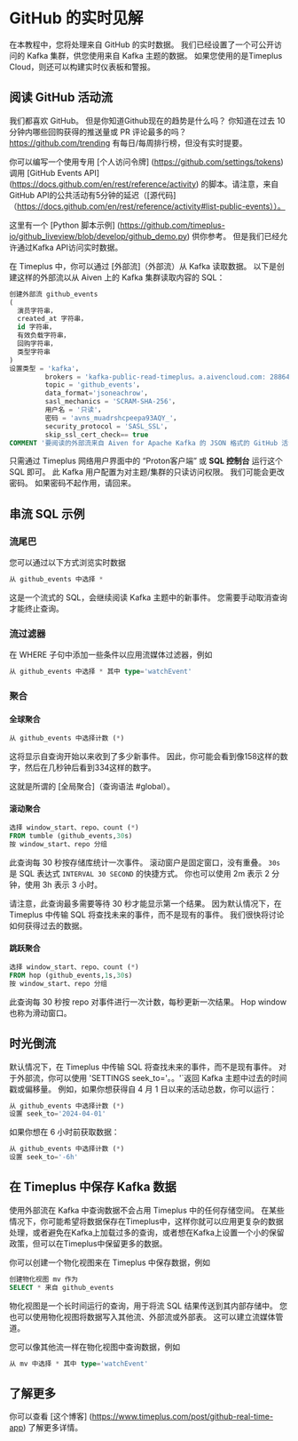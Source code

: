 # GitHub 的实时见解

在本教程中，您将处理来自 GitHub 的实时数据。 我们已经设置了一个可公开访问的 Kafka 集群，供您使用来自 Kafka 主题的数据。 如果您使用的是Timeplus Cloud，则还可以构建实时仪表板和警报。

## 阅读 GitHub 活动流

我们都喜欢 GitHub。 但是你知道Github现在的趋势是什么吗？ 你知道在过去 10 分钟内哪些回购获得的推送量或 PR 评论最多的吗？ https://github.com/trending 有每日/每周排行榜，但没有实时提要。

你可以编写一个使用专用 [个人访问令牌] (https://github.com/settings/tokens) 调用 [GitHub Events API] (https://docs.github.com/en/rest/reference/activity) 的脚本。请注意，来自GitHub API的公共活动有5分钟的延迟（[源代码]（https://docs.github.com/en/rest/reference/activity#list-public-events））。

这里有一个 [Python 脚本示例] (https://github.com/timeplus-io/github_liveview/blob/develop/github_demo.py) 供你参考。 但是我们已经允许通过Kafka API访问实时数据。

在 Timeplus 中，你可以通过 [外部流]（外部流）从 Kafka 读取数据。 以下是创建这样的外部流以从 Aiven 上的 Kafka 集群读取内容的 SQL：

```sql
创建外部流 github_events
(
  演员字符串，
  created_at 字符串，
  id 字符串，
  有效负载字符串，
  回购字符串，
  类型字符串
)
设置类型 = 'kafka'，
         brokers = 'kafka-public-read-timeplus。a.aivencloud.com: 28864'，
         topic = 'github_events'，
         data_format='jsoneachrow'，
         sasl_mechanics = 'SCRAM-SHA-256'，
         用户名 = '只读'，
         密码 = 'avns_muadrshcpeepa93AQY_'，
         security_protocol = 'SASL_SSL'，
         skip_ssl_cert_check== true
COMMENT '要阅读的外部流来自 Aiven for Apache Kafka 的 JSON 格式的 GitHub 活动
```

只需通过 Timeplus 网络用户界面中的 “Proton客户端” 或 **SQL 控制台** 运行这个 SQL 即可。 此 Kafka 用户配置为对主题/集群的只读访问权限。 我们可能会更改密码。 如果密码不起作用，请回来。

## 串流 SQL 示例

### 流尾巴

您可以通过以下方式浏览实时数据

```sql
从 github_events 中选择 *
```

这是一个流式的 SQL，会继续阅读 Kafka 主题中的新事件。 您需要手动取消查询才能终止查询。

### 流过滤器

在 WHERE 子句中添加一些条件以应用流媒体过滤器，例如

```sql
从 github_events 中选择 * 其中 type='watchEvent'
```

### 聚合

#### 全球聚合

```sql
从 github_events 中选择计数 (*)
```

这将显示自查询开始以来收到了多少新事件。 因此，你可能会看到像158这样的数字，然后在几秒钟后看到334这样的数字。

这就是所谓的 [全局聚合]（查询语法 #global）。

#### 滚动聚合

```sql
选择 window_start、repo、count (*)
FROM tumble (github_events,30s)
按 window_start、repo 分组
```

此查询每 30 秒按存储库统计一次事件。 滚动窗户是固定窗口，没有重叠。 `30s` 是 SQL 表达式 `INTERVAL 30 SECOND` 的快捷方式。 你也可以使用 2m 表示 2 分钟，使用 3h 表示 3 小时。

请注意，此查询最多需要等待 30 秒才能显示第一个结果。 因为默认情况下，在 Timeplus 中传输 SQL 将查找未来的事件，而不是现有的事件。 我们很快将讨论如何获得过去的数据。

#### 跳跃聚合

```sql
选择 window_start、repo、count (*)
FROM hop (github_events,1s,30s)
按 window_start、repo 分组
```

此查询每 30 秒按 repo 对事件进行一次计数，每秒更新一次结果。 Hop window 也称为滑动窗口。

## 时光倒流

默认情况下，在 Timeplus 中传输 SQL 将查找未来的事件，而不是现有事件。 对于外部流，你可以使用 'SETTINGS seek_to='。。'\`返回 Kafka 主题中过去的时间戳或偏移量。 例如，如果你想获得自 4 月 1 日以来的活动总数，你可以运行：

```sql
从 github_events 中选择计数 (*)
设置 seek_to='2024-04-01'
```

如果你想在 6 小时前获取数据：

```sql
从 github_events 中选择计数 (*)
设置 seek_to='-6h'
```

## 在 Timeplus 中保存 Kafka 数据

使用外部流在 Kafka 中查询数据不会占用 Timeplus 中的任何存储空间。 在某些情况下，你可能希望将数据保存在Timeplus中，这样你就可以应用更复杂的数据处理，或者避免在Kafka上加载过多的查询，或者想在Kafka上设置一个小的保留政策，但可以在Timeplus中保留更多的数据。

你可以创建一个物化视图来在 Timeplus 中保存数据，例如

```sql
创建物化视图 mv 作为
SELECT * 来自 github_events
```

物化视图是一个长时间运行的查询，用于将流 SQL 结果传送到其内部存储中。 您也可以使用物化视图将数据写入其他流、外部流或外部表。 这可以建立流媒体管道。

您可以像其他流一样在物化视图中查询数据，例如

```sql
从 mv 中选择 * 其中 type='watchEvent'
```

## 了解更多

你可以查看 [这个博客] (https://www.timeplus.com/post/github-real-time-app) 了解更多详情。
